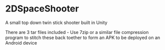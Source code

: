 # 2DSpaceShooter
A small top down twin stick shooter built  in Unity

There are 3 tar files included - Use 7zip or a similar file compression program to stitch these back toether to form an APK to be deployed on an Android device
